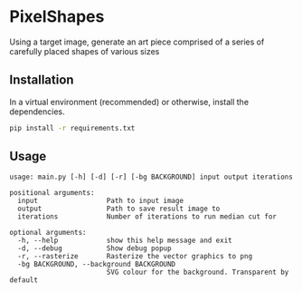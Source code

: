 # PixelShapes
Using a target image, generate an art piece comprised of a series of carefully placed shapes of various sizes

## Installation
In a virtual environment (recommended) or otherwise, install the dependencies.
```bash
pip install -r requirements.txt
```

## Usage
```
usage: main.py [-h] [-d] [-r] [-bg BACKGROUND] input output iterations

positional arguments:
  input                 Path to input image
  output                Path to save result image to
  iterations            Number of iterations to run median cut for

optional arguments:
  -h, --help            show this help message and exit
  -d, --debug           Show debug popup
  -r, --rasterize       Rasterize the vector graphics to png
  -bg BACKGROUND, --background BACKGROUND
                        SVG colour for the background. Transparent by default
```
